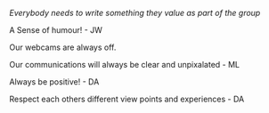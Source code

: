 *Everybody needs to write something they value as part of the group*

A Sense of humour! - JW

Our webcams are always off.

Our communications will always be clear and unpixalated - ML

Always be positive! - DA

Respect each others different view points and experiences - DA
